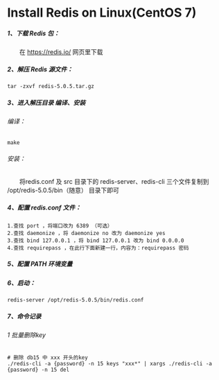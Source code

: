 # Install Redis on Linux(CentOS 7)

##### 1、下载 Redis 包：  
&emsp;&emsp;在 https://redis.io/ 网页里下载   
##### 2、解压 Redis 源文件：  
```
tar -zxvf redis-5.0.5.tar.gz
```
##### 3、进入解压目录 编译、安装  
###### 编译：  
```
make
```
###### 安装：  
&emsp;&emsp;将redis.conf 及 src 目录下的 redis-server、redis-cli 三个文件复制到 /opt/redis-5.0.5/bin（随意） 目录下即可  
##### 4、配置 redis.conf 文件：
```
1.查找 port ，将端口改为 6389 （可选）
2.查找 daemonize ，将 daemonize no 改为 daemonize yes
3.查找 bind 127.0.0.1 ，将 bind 127.0.0.1 改为 bind 0.0.0.0
4.查找 requirepass ，在此行下面新建一行，内容为：requirepass 密码
```
##### 5、配置 PATH 环境变量
##### 6、启动：
```
redis-server /opt/redis-5.0.5/bin/redis.conf
```
##### 7、命令记录
###### 1 批量删除key
```shell
# 删除 db15 中 xxx 开头的key
./redis-cli -a {password} -n 15 keys "xxx*" | xargs ./redis-cli -a {password} -n 15 del
```
